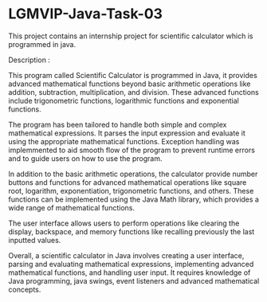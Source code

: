 # LGMVIP-Java-Task-03
This project contains an internship project for scientific calculator  which is programmed in java.

Description :

This program called Scientific Calculator is programmed in Java, it provides advanced mathematical functions beyond basic arithmetic operations like addition, subtraction, multiplication, and division. These advanced functions include trigonometric functions, logarithmic functions and exponential functions.

The program has been tailored to handle both simple and complex mathematical expressions. It parses the input expression and evaluate it using the appropriate mathematical functions. Exception handling was implemmented to aid smooth flow of the program to prevent runtime errors and to guide users on how to use the program.

In addition to the basic arithmetic operations, the calculator provide number buttons and functions for advanced mathematical operations like square root, logarithm, exponentiation, trigonometric functions, and others. These functions can be implemented using the Java Math library, which provides a wide range of mathematical functions.

The user interface allows users to perform operations like clearing the display, backspace, and memory functions like recalling previously the last inputted values.

Overall, a scientific calculator in Java involves creating a user interface, parsing and evaluating mathematical expressions, implementing advanced mathematical functions, and handling user input. It requires knowledge of Java programming, java swings, event listeners and advanced mathematical concepts.
